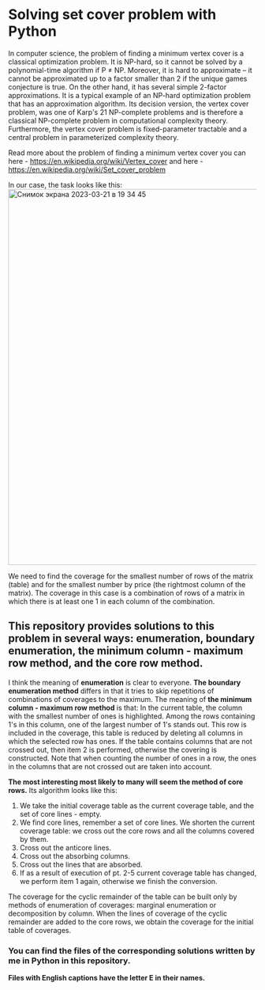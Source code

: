 # Solving set cover problem with Python

In computer science, the problem of finding a minimum vertex cover is a classical optimization problem. It is NP-hard, so it cannot be solved by a polynomial-time algorithm if P ≠ NP. Moreover, it is hard to approximate – it cannot be approximated up to a factor smaller than 2 if the unique games conjecture is true. On the other hand, it has several simple 2-factor approximations. It is a typical example of an NP-hard optimization problem that has an approximation algorithm. Its decision version, the vertex cover problem, was one of Karp's 21 NP-complete problems and is therefore a classical NP-complete problem in computational complexity theory. Furthermore, the vertex cover problem is fixed-parameter tractable and a central problem in parameterized complexity theory.

Read more about the problem of finding a minimum vertex cover you can here - https://en.wikipedia.org/wiki/Vertex_cover and here - https://en.wikipedia.org/wiki/Set_cover_problem

In our case, the task looks like this:
<img width="760" alt="Снимок экрана 2023-03-21 в 19 34 45" src="https://user-images.githubusercontent.com/33964247/226694288-6fb3aae0-6fe9-45ec-9232-ed652c9bf20c.png">

We need to find the coverage for the smallest number of rows of the matrix (table) and for the smallest number by price (the rightmost column of the matrix). The coverage in this case is a combination of rows of a matrix in which there is at least one 1 in each column of the combination.

## This repository provides solutions to this problem in several ways: enumeration, boundary enumeration, the minimum column - maximum row method, and the core row method.

I think the meaning of **enumeration** is clear to everyone. **The boundary enumeration method** differs in that it tries to skip repetitions of combinations of coverages to the maximum. The meaning of **the minimum column - maximum row method** is that:
In the current table, the column with the smallest number of ones is highlighted. Among the rows containing 1's in this column, one of the largest number of 1's stands out. This row is included in the coverage, this table is reduced by deleting all columns in which the selected row has ones. If the table contains columns that are not crossed out, then item 2 is performed, otherwise the covering is constructed. Note that when counting the number of ones in a row, the ones in the columns that are not crossed out are taken into account.

**The most interesting most likely to many will seem the method of core rows.**
Its algorithm looks like this:
1. We take the initial coverage table as the current coverage table, and the set of core lines - empty.
2. We find core lines, remember a set of core lines. We shorten the current coverage table: we cross out the core rows and all the columns covered by them.
3. Cross out the anticore lines.
4. Cross out the absorbing columns.
5. Cross out the lines that are absorbed.
6. If as a result of execution of pt. 2-5 current coverage table has changed, we perform item 1 again, otherwise we finish the conversion.

The coverage for the cyclic remainder of the table can be built only by methods of enumeration of coverages: marginal enumeration or decomposition by column. When the lines of coverage of the cyclic remainder are added to the core rows, we obtain the coverage for the initial table of coverages.

### You can find the files of the corresponding solutions written by me in Python in this repository.

**Files with English captions have the letter E in their names.**
